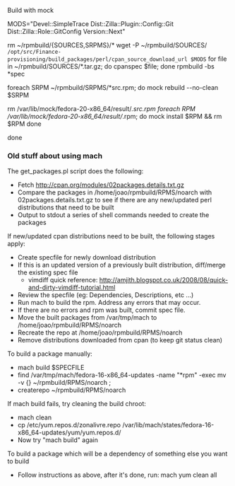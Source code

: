 Build with mock

MODS="Devel::SimpleTrace Dist::Zilla::Plugin::Config::Git Dist::Zilla::Role::GitConfig Version::Next"

rm ~/rpmbuild/{SOURCES,SRPMS}/*
wget -P ~/rpmbuild/SOURCES/ `/opt/src/Finance-provisioning/build_packages/perl/cpan_source_download_url $MODS`
for file in ~/rpmbuild/SOURCES/*.tar.gz; do cpanspec $file; done
rpmbuild -bs *spec

foreach SRPM ~/rpmbuild/SRPMS/*src.rpm; do
  mock rebuild --no-clean $SRPM

  rm /var/lib/mock/fedora-20-x86_64/result/*.src.rpm
  foreach RPM /var/lib/mock/fedora-20-x86_64/result/*.rpm; do
    mock install $RPM && rm $RPM
  done

done




### Old stuff about using mach
The get_packages.pl script does the following:

  - Fetch http://cpan.org/modules/02packages.details.txt.gz
  - Compare the packages in /home/joao/rpmbuild/RPMS/noarch with 02packages.details.txt.gz to see if there are any new/updated perl distributions that need to be built
  - Output to stdout a series of shell commands needed to create the packages


If new/updated cpan distributions need to be built, the following stages apply:

  - Create specfile for newly download distribution
  - If this is an updated version of a previously built distribution, diff/merge the existing spec file
    - vimdiff quick reference: http://amjith.blogspot.co.uk/2008/08/quick-and-dirty-vimdiff-tutorial.html
  - Review the specfile (eg: Dependencies, Descriptions, etc ...)
  - Run mach to build the rpm. Address any errors that may occur.
  - If there are no errors and rpm was built, commit spec file.
  - Move the built packages from /var/tmp/mach to /home/joao/rpmbuild/RPMS/noarch
  - Recreate the repo at /home/joao/rpmbuild/RPMS/noarch
  - Remove distributions downloaded from cpan (to keep git status clean)

To build a package manually:
  - mach build $SPECFILE
  - find /var/tmp/mach/fedora-16-x86_64-updates -name "*rpm" -exec mv -v {} ~/rpmbuild/RPMS/noarch \;
  - createrepo ~/rpmbuild/RPMS/noarch

If mach build fails, try cleaning the build chroot:
  - mach clean
  - cp /etc/yum.repos.d/zonalivre.repo /var/lib/mach/states/fedora-16-x86_64-updates/yum/yum.repos.d/
  - Now try "mach build" again

To build a package which will be a dependency of something else you want to build
  - Follow instructions as above, after it's done, run: mach yum clean all
